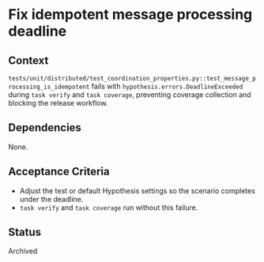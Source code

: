 # Fix idempotent message processing deadline

## Context
`tests/unit/distributed/test_coordination_properties.py::test_message_processing_is_idempotent`
fails with `hypothesis.errors.DeadlineExceeded` during `task verify` and `task coverage`,
preventing coverage collection and blocking the release workflow.

## Dependencies

None.

## Acceptance Criteria
- Adjust the test or default Hypothesis settings so the scenario completes under the deadline.
- `task verify` and `task coverage` run without this failure.

## Status
Archived
